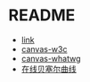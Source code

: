 # README

- [link](https://www.imooc.com/learn/185)
- [canvas-w3c](https://www.w3.org/TR/2dcontext/)
- [canvas-whatwg](https://html.spec.whatwg.org/)
- [在线贝塞尔曲线](https://blogs.sitepointstatic.com/examples/tech/canvas-curves/quadratic-curve.html)
